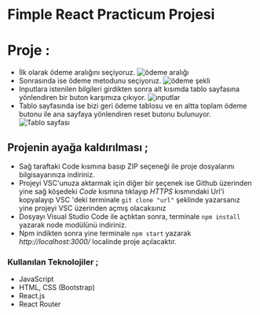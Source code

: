 # Fimple React Practicum Projesi

# Proje : 

- İlk olarak ödeme aralığını seçiyoruz. 
  ![ödeme aralığı](https://user-images.githubusercontent.com/82175798/190662441-47583657-0df3-4043-8625-b889b5088d7a.jpg)
- Sonrasında ise ödeme metodunu seçiyoruz. 
  ![ödeme şekli](https://user-images.githubusercontent.com/82175798/190662489-17cf97ee-031d-44b5-9de2-02ebd6af56dd.jpg)
- Inputlara istenilen bilgileri girdikten sonra alt kısımda tablo sayfasına yönlendiren bir buton karşımıza çıkıyor. 
  ![ınputlar](https://user-images.githubusercontent.com/82175798/190662500-a331c8e4-41a8-4ded-b7c5-bd533cca6bbe.jpg)
- Tablo sayfasında ise bizi geri ödeme tablosu ve en altta toplam ödeme butonu ile ana sayfaya yönlendiren reset butonu bulunuyor. 
  ![Tablo sayfası](https://user-images.githubusercontent.com/82175798/190662520-057f8996-b2e6-4a17-ad39-25b3764aa4e6.jpg)


## Projenin ayağa kaldırılması ; 

- Sağ taraftaki Code kısmına basıp ZIP seçeneği ile proje dosyalarını bilgisayarınıza indiriniz.
- Projeyi VSC'unuza aktarmak için diğer bir  şeçenek ise Github üzerinden yine sağ köşedeki *Code* kısmına tıklayıp *HTTPS* kısmındaki Url'i kopyalayıp VSC 'deki terminale ``` git clone "url" ``` şeklinde yazarsanız yine projeyi VSC üzerinden açmış olacaksınız
- Dosyayı Visual Studio Code ile açtıktan sonra, terminale ``` npm install ``` yazarak node modülünü indiriniz.
- Npm indikten sonra yine terminale ``` npm start ``` yazarak *http://localhost:3000/* localinde proje açılacaktır. 

### Kullanılan Teknolojiler ; 

- JavaScript
- HTML, CSS (Bootstrap)
- React.js
- React Router 
